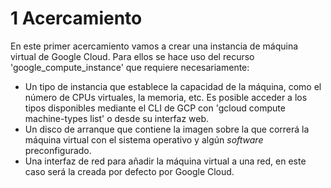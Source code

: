 # 1 Acercamiento
En este primer acercamiento vamos a crear una instancia de máquina virtual de Google Cloud. Para ellos se hace uso del recurso 'google_compute_instance' que requiere necesariamente:
 * Un tipo de instancia que establece la capacidad de la máquina, como el número de CPUs virtuales, la memoria, etc. Es posible acceder a los tipos disponibles mediante el CLI de GCP con 'gcloud compute machine-types list' o desde su interfaz web.
 * Un disco de arranque que contiene la imagen sobre la que correrá la máquina virtual con el sistema operativo y algún *software* preconfigurado.
 * Una interfaz de red para añadir la máquina virtual a una red, en este caso será la creada por defecto por Google Cloud.
